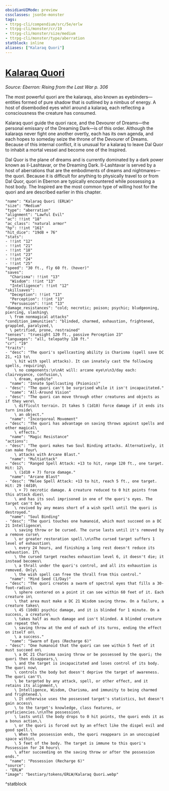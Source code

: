 ```yaml
---
obsidianUIMode: preview
cssclasses: json5e-monster
tags:
- ttrpg-cli/compendium/src/5e/erlw
- ttrpg-cli/monster/cr/19
- ttrpg-cli/monster/size/medium
- ttrpg-cli/monster/type/aberration
statblock: inline
aliases: ["Kalaraq Quori"]
---
```

# [Kalaraq Quori](3-Compendium\CLI\bestiary\aberration/kalaraq-quori-erlw.md)
*Source: Eberron: Rising from the Last War p. 306*  

The most powerful quori are the kalaraqs, also known as eyebinders—entities formed of pure shadow that is outlined by a nimbus of energy. A host of disembodied eyes whirl around a kalaraq, each reflecting a consciousness the creature has consumed.

Kalaraq quori guide the quori race, and the Devourer of Dreams—the personal emissary of the Dreaming Dark—is of this order. Although the kalaraqs never fight one another overtly, each has its own agenda, and each hopes to someday seize the throne of the Devourer of Dreams. Because of this internal conflict, it is unusual for a kalaraq to leave Dal Quor to inhabit a mortal vessel and become one of the Inspired.

Dal Quor is the plane of dreams and is currently dominated by a dark power known as il-Lashtavar, or the Dreaming Dark. Il-Lashtavar is served by a host of aberrations that are the embodiments of dreams and nightmares—the quori. Because it is difficult for anything to physically travel to or from Dal Quor, quori in Eberron are typically encountered while possessing a host body. The Inspired are the most common type of willing host for the quori and are described earlier in this chapter.

```statblock
"name": "Kalaraq Quori (ERLW)"
"size": "Medium"
"type": "aberration"
"alignment": "Lawful Evil"
"ac": !!int "18"
"ac_class": "natural armor"
"hp": !!int "161"
"hit_dice": "19d8 + 76"
"stats":
- !!int "12"
- !!int "21"
- !!int "18"
- !!int "23"
- !!int "24"
- !!int "25"
"speed": "30 ft., fly 60 ft. (hover)"
"saves":
  "Charisma": !!int "13"
  "Wisdom": !!int "13"
  "Intelligence": !!int "12"
"skillsaves":
  "Deception": !!int "13"
  "Perception": !!int "13"
  "Persuasion": !!int "13"
"damage_resistances": "cold; necrotic; poison; psychic; bludgeoning, piercing, slashing\
  \ from nonmagical attacks"
"condition_immunities": "blinded, charmed, exhaustion, frightened, grappled, paralyzed,\
  \ petrified, prone, restrained"
"senses": "truesight 120 ft., passive Perception 23"
"languages": "all, telepathy 120 ft."
"cr": "19"
"traits":
- "desc": "The quori's spellcasting ability is Charisma (spell save DC 21, +13 to\
    \ hit with spell attacks). It can innately cast the following spells, requiring\
    \ no components:\n\nAt will: arcane eye\n\n3/day each: clairvoyance, confusion,\
    \ dream, eyebite"
  "name": "Innate Spellcasting (Psionics)"
- "desc": "The quori can't be surprised while it isn't incapacitated."
  "name": "All-Around Vision"
- "desc": "The quori can move through other creatures and objects as if they were\
    \ difficult terrain. It takes 5 (1d10) force damage if it ends its turn inside\
    \ an object."
  "name": "Incorporeal Movement"
- "desc": "The quori has advantage on saving throws against spells and other magical\
    \ effects."
  "name": "Magic Resistance"
"actions":
- "desc": "The quori makes two Soul Binding attacks. Alternatively, it can make four\
    \ attacks with Arcane Blast."
  "name": "Multiattack"
- "desc": "Ranged Spell Attack: +13 to hit, range 120 ft., one target. Hit: 12\
    \ (1d10 + 7) force damage."
  "name": "Arcane Blast"
- "desc": "Melee Spell Attack: +13 to hit, reach 5 ft., one target. Hit: 29 (4d10\
    \ + 7) necrotic damage. A creature reduced to 0 hit points from this attack dies\
    \ and has its soul imprisoned in one of the quori's eyes. The target can't be\
    \ revived by any means short of a wish spell until the quori is destroyed."
  "name": "Soul Binding"
- "desc": "The quori touches one humanoid, which must succeed on a DC 21 Intelligence\
    \ saving throw or be cursed. The curse lasts until it's removed by a remove curse\
    \ or greater restoration spell.\n\nThe cursed target suffers 1 level of exhaustion\
    \ every 24 hours, and finishing a long rest doesn't reduce its exhaustion. If\
    \ the cursed target reaches exhaustion level 6, it doesn't die; it instead becomes\
    \ a thrall under the quori's control, and all its exhaustion is removed. Only\
    \ the wish spell can free the thrall from this control."
  "name": "Mind Seed (1/Day)"
- "desc": "The quori creates a swarm of spectral eyes that fills a 30-foot-radius\
    \ sphere centered on a point it can see within 60 feet of it. Each creature in\
    \ that area must make a DC 21 Wisdom saving throw. On a failure, a creature takes\
    \ 45 (10d8) psychic damage, and it is blinded for 1 minute. On a success, a creature\
    \ takes half as much damage and isn't blinded. A blinded creature can repeat the\
    \ saving throw at the end of each of its turns, ending the effect on itself on\
    \ a success."
  "name": "Swarm of Eyes (Recharge 6)"
- "desc": "One humanoid that the quori can see within 5 feet of it must succeed on\
    \ a DC 21 Charisma saving throw or be possessed by the quori; the quori then disappears,\
    \ and the target is incapacitated and loses control of its body. The quori now\
    \ controls the body but doesn't deprive the target of awareness. The quori can't\
    \ be targeted by any attack, spell, or other effect, and it retains its alignment,\
    \ Intelligence, Wisdom, Charisma, and immunity to being charmed and frightened.\
    \ It otherwise uses the possessed target's statistics, but doesn't gain access\
    \ to the target's knowledge, class features, or proficiencies.\n\nThe possession\
    \ lasts until the body drops to 0 hit points, the quori ends it as a bonus action,\
    \ or the quori is forced out by an effect like the dispel evil and good spell.\
    \ When the possession ends, the quori reappears in an unoccupied space within\
    \ 5 feet of the body. The target is immune to this quori's Possession for 24 hours\
    \ after succeeding on the saving throw or after the possession ends."
  "name": "Possession (Recharge 6)"
"source":
- "ERLW"
"image": "bestiary/tokens/ERLW/Kalaraq Quori.webp"
```
^statblock
